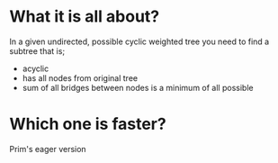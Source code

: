 # What it is all about?

In a given undirected, possible cyclic weighted tree you need to find a subtree that is;
- acyclic
- has all nodes from original tree
- sum of all bridges between nodes is a minimum of all possible

# Which one is faster?

Prim's eager version